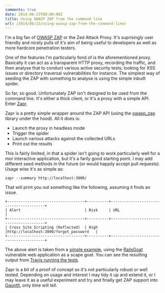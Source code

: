 ```yaml
---
comments: true
date: 2014-06-23T00:00:00Z
title: Using OWASP ZAP from the command line
url: /2014/06/23/using-owasp-zap-from-the-command-line/
---
```


I'm a big fan of [OWASP ZAP](https://www.owasp.org/index.php/OWASP_Zed_Attack_Proxy_Project) or
the Zed Attack Proxy. It's suprisingly user friendly and nicely pulls of
it's aim of being useful to developers as well as more hardcore penetration testers.

One of the features I'm particularly fond of is the aforementioned
proxy. Basically it can act as a transparent HTTP proxy, recording the
traffic, and then analyse that to conduct various active security tests;
looking for XSS issues or directory traversal vulnerabilities for
instance. The simplest way of seeding the ZAP with something to analyse is using
the simple inbuilt spider.

So far, so good. Unfortunately ZAP isn't designed to be used from the
command line. It's either a thick client, or it's a proxy with a simple
API. Enter [Zapr](https://github.com/garethr/zapr).

Zapr is a pretty simple wrapper around the ZAP API (using the
[owasp_zap](https://github.com/vpereira/owasp_zap) library under the
hood). All it does is:

* Launch the proxy in headless mode
* Trigger the spider
* Launch various attacks against the collected URLs
* Print out the results

This is fairly limited, in that a spider isn't going to work
particularly well for a mor interactive application, but it's a farily good
starting point. I may add different seed methods in the future (or would
happily accept pull requests). Usage wise it's as simple as:

```
zapr --summary http://localhost:3000/
```

That will print you out something like the following, assuming it finds
an issue.

```
+-----------------------------------+----------+----------------------------------------+
| Alert                             | Risk     | URL                                    |
+-----------------------------------+----------+----------------------------------------+
| Cross Site Scripting (Reflected)  | High     |http://localhost:3000/forgot_password   |
+-----------------------------------+----------+----------------------------------------+
```

The above alert is taken from a [simple example](https://github.com/garethr/zapr-example),
using the [RailsGoat](https://github.com/OWASP/railsgoat) vulnerable web
application as a scape goat. You can see the resulting output from
[Travis running the tests](https://travis-ci.org/garethr/zapr-example).

Zapr is a bit of a proof of concept so it's not particularly robust or
well tested. Depending on usage and interest I may tidy it up and extend
it, or I may leave it as a useful experiment and try and finally get ZAP
support into [Gauntlt](http://gauntlt.org), only time will tell.
